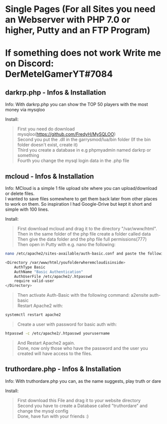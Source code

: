# Single Pages (For all Sites you need an Webserver with PHP 7.0 or higher, Putty and an FTP Program)
# If something does not work Write me on Discord: DerMetelGamerYT#7084
 
## darkrp.php - Infos & Installation

Info:
With darkrp.php you can show the TOP 50 players with the most money via mysqloo

Install:
> First you need do download mysqloo(https://github.com/FredyH/MySQLOO)  
> Second you put the .dll in the garrysmod/lua/bin folder (If the bin folder doesn't exist, create it)  
> Third you create a database in e.g phpmyadmin named darkrp or something  
> Fourth you change the mysql login data in the .php file  

## mcloud - Infos & Installation

Info:
MCloud is a simple 1 file upload site where you can upload/download or delete files.                                                 
I wanted to save files somewhere to get them back later from other places to work on them. 
So inspiration I had Google-Drive but kept it short and simple with 100 lines.

Install:
> First download mcloud and drag it to the directory "/var/www/html".                                                                                                   
> Then in the same folder of the php file create a folder called data                                                                                                   
> Then give the data folder and the php file full permissions(777)                                                                                                     
> Then open in Putty with e.g. nano the following: 
```bash
nano /etc/apache2/sites-available/auth-basic.conf and paste the following lines into the file and save:        
```

```bash
<Directory /var/www/html/youfolderwheremcloudisinside>
    AuthType Basic
    AuthName "Basic Authentication"
    AuthUserFile /etc/apache2/.htpasswd
    require valid-user
</Directory>
```
> Then activate Auth-Basic with the following command: a2ensite auth-basic                                                                                             
> Restart Apache2 with:                                                                                                                                                 
```bash 
systemctl restart apache2
```                                                                                                                             
> Create a user with password for basic auth with:                                                                                                                     
```bash 
htpasswd -c /etc/apache2/.htpasswd yourusername
```                                                                                                           
> And Restart Apache2 again.                                                                                                                                             
> Done, now only those who have the password and the user you created will have access to the files.

## truthordare.php - Infos & Installation

Info:
With truthordare.php you can, as the name suggests, play truth or dare

Install:
> First download this File and drag it to your website directory                                                                                                                                                 
> Second you have to create a Database called "truthordare" and change the mysql config                                                                                                                         
> Done, have fun with your friends :)
